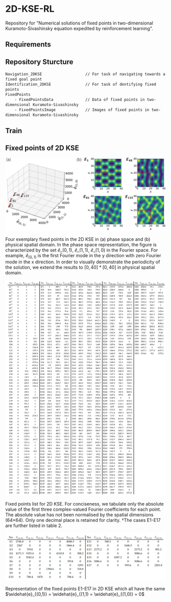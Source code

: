# 2D-KSE-RL

Repository for "Numerical solutions of fixed points in two-dimensional Kuramoto-Sivashinsky equation expedited by reinforcement learning".

## Requirements



## Repository Sturcture

```
Navigation_2DKSE                   // For task of navigating towards a fixed goal point
Identification_2DKSE               // For task of dentifying fixed points
FixedPoints
    - FixedPointsData              // Data of fixed points in two-dimensional Kuramoto-Sivashinsky
    - FixedPointsImage             // Images of fixed points in two-dimensional Kuramoto-Sivashinsky
```

## Train



## Fixed points of 2D KSE


<img src="ImageForPresent\FixedPoints.png" width="800">

Four exemplary fixed points in the 2D KSE in (a) phase space and (b) physical spatial domain. In the phase space representation, the figure is characterized by the set $\widehat{e}\_{(0,1)}$,  $\widehat{e}\_{(1,1)}$,  $\widehat{e}\_{(1,0)}$ in the Fourier space. For example, $\widehat{e}_{(0,1)}$ is the first Fourier mode in the y direction with zero Fourier mode in the x direction. In order to visually demonstrate the periodicity of the solution, we extend the results to $[0, 40] * [0, 40]$ in physical spatial domain.



<img src="ImageForPresent\FixedPointsList.png" width="800">

Fixed points list for 2D KSE. For conciseness, we tabulate only the absolute value of the first three complex-valued Fourier coefficients for each point. The absolute value has not been normalised by the spatial dimensions (64×64). Only one decimal place is retained for clarity. †The cases E1-E17 are further listed in table 2.



<img src="ImageForPresent\FixedPointsZeroList.png" width="800">

Representation of the fixed points E1-E17 in 2D KSE which all have the same $\widehat{e}\_{(0,1)} = \widehat{e}\_{(1,1) = \widehat{e}\_{(1,0)} = 0$


